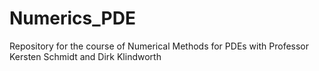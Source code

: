 # Numerics_PDE
Repository for the course of Numerical Methods for PDEs with Professor Kersten Schmidt and Dirk Klindworth
